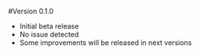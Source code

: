 
#Version 0.1.0
* Initial beta release
* No issue detected
* Some improvements will be released in next versions
